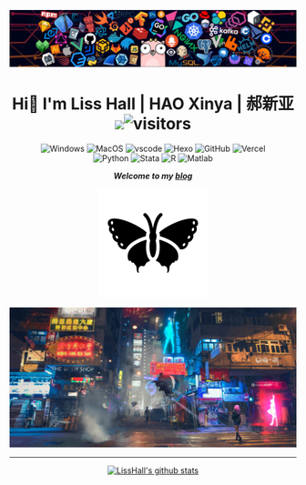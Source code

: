
[![Banner](/resources/banner3.png)](https://econometrics.club/)

<div align="center">

# Hi👋 I'm Liss Hall | HAO Xinya | 郝新亚 <img src="https://media.giphy.com/media/VgCDAzcKvsR6OM0uWg/giphy.gif" width="50"><img alt="visitors" src="https://visitor-badge.laobi.icu/badge?page_id=LissHall.README&left_text=%E6%B5%8F%E8%A7%88%E9%87%8F%20Visitors" /> 

</div>

<div style="width:100%;text-align:center;">
<p>
    <img alt="Windows" src="https://img.shields.io/badge/-Windows-3b79a8?style=flat-square&logo=Windows&logoColor=white" />
    <img alt="MacOS" src="https://img.shields.io/badge/-Mac-b4a7d6?style=flat-square&logo=apple&logoColor=grey" />
    <img alt="vscode" src="https://img.shields.io/badge/Visual%20Studio%20Code-blue?style=flat-square&logo=visual-studio-code&logoColor=ffffff" />
    <img alt="Hexo" src="https://img.shields.io/badge/-Hexo-4283cd?style=flat-square&logo=hexo&logoColor=white" />
    <img alt="GitHub" src="https://img.shields.io/badge/-GitHub-1d1c1c?style=flat-square&logo=github&logoColor=white" />
    <img alt="Vercel" src="https://img.shields.io/badge/-Vercel-1f1f1f?style=flat-square&logo=vercel&logoColor=white" />
<br />
    <img alt="Python" src="https://img.shields.io/badge/-Python-4283cd?style=flat-square&logo=python&logoColor=white" />
    <img alt="Stata" src="https://img.shields.io/badge/-Stata-2d619b?style=flat-square&logo=&logoColor=while" />
    <img alt="R" src="https://img.shields.io/badge/-Stata-88a8d3?style=flat-square&logo=r&logoColor=while" />
   <img alt="Matlab" src="https://img.shields.io/badge/-Matlab-df8b4c?style=flat-square&logo=matlab&logoColor=orange" />
   
</p>
</div>
<div align="center">
    
***Welcome to my [blog](https://econometrics.club/)***
    
[![My Blog](/resources/logo.svg)](https://econometrics.club/)

[![banner2](/resources/ciber_street.jpg)](https://econometrics.club/)

</div>

----
<div align="center">
<!--
[<img alt="LissHall's Github chart" src="https://ghchart.rshah.org/LissHall" />](https://econometrics.club/)
-->

[<img alt="LissHall's github stats" src="https://github-readme-stats.vercel.app/api?username=LissHall&show_icons=true&title_color=3a95ff&icon_color=79ff97&text_color=9f9f9f&bg_color=151515" />](https://github.com/LissHall)

</div>


<!--
**LissHall/LissHall** is a ✨ _special_ ✨ repository because its `README.md` (this file) appears on your GitHub profile.

Here are some ideas to get you started:

- 🔭 I’m currently working on ...
- 🌱 I’m currently learning ...
- 👯 I’m looking to collaborate on ...
- 🤔 I’m looking for help with ...
- 💬 Ask me about ...
- 📫 How to reach me: ...
- 😄 Pronouns: ...
- ⚡ Fun fact: ...

<img alt="Most Used Language" src="https://github-readme-stats.vercel.app/api/top-langs/?username=LissHall&layout=compact&title_color=3a95ff&text_color=9f9f9f&&bg_color=151515" />

-->
